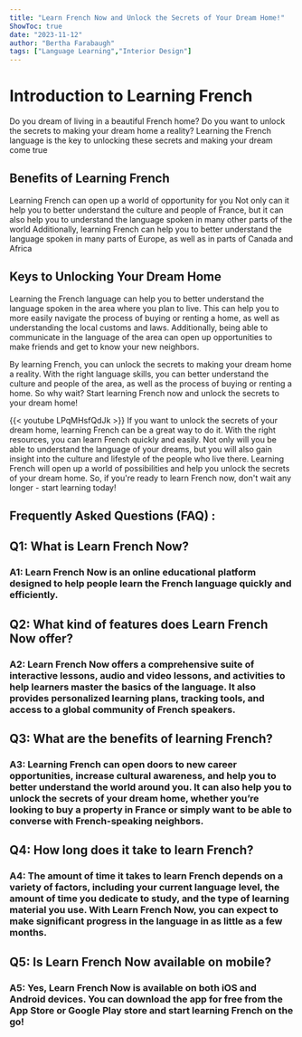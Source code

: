 ```yaml
---
title: "Learn French Now and Unlock the Secrets of Your Dream Home!"
ShowToc: true 
date: "2023-11-12"
author: "Bertha Farabaugh" 
tags: ["Language Learning","Interior Design"]
---
```

# Introduction to Learning French
Do you dream of living in a beautiful French home? Do you want to unlock the secrets to making your dream home a reality? Learning the French language is the key to unlocking these secrets and making your dream come true

## Benefits of Learning French
Learning French can open up a world of opportunity for you Not only can it help you to better understand the culture and people of France, but it can also help you to understand the language spoken in many other parts of the world Additionally, learning French can help you to better understand the language spoken in many parts of Europe, as well as in parts of Canada and Africa

## Keys to Unlocking Your Dream Home
Learning the French language can help you to better understand the language spoken in the area where you plan to live. This can help you to more easily navigate the process of buying or renting a home, as well as understanding the local customs and laws. Additionally, being able to communicate in the language of the area can open up opportunities to make friends and get to know your new neighbors.

By learning French, you can unlock the secrets to making your dream home a reality. With the right language skills, you can better understand the culture and people of the area, as well as the process of buying or renting a home. So why wait? Start learning French now and unlock the secrets to your dream home!

{{< youtube LPqMHsfQdJk >}} 
If you want to unlock the secrets of your dream home, learning French can be a great way to do it. With the right resources, you can learn French quickly and easily. Not only will you be able to understand the language of your dreams, but you will also gain insight into the culture and lifestyle of the people who live there. Learning French will open up a world of possibilities and help you unlock the secrets of your dream home. So, if you're ready to learn French now, don't wait any longer - start learning today!

## Frequently Asked Questions (FAQ) :
<h2>Q1: What is Learn French Now?</h2>

<h3>A1: Learn French Now is an online educational platform designed to help people learn the French language quickly and efficiently.</h3>

<h2>Q2: What kind of features does Learn French Now offer?</h2>

<h3>A2: Learn French Now offers a comprehensive suite of interactive lessons, audio and video lessons, and activities to help learners master the basics of the language. It also provides personalized learning plans, tracking tools, and access to a global community of French speakers.</h3>

<h2>Q3: What are the benefits of learning French?</h2>

<h3>A3: Learning French can open doors to new career opportunities, increase cultural awareness, and help you to better understand the world around you. It can also help you to unlock the secrets of your dream home, whether you’re looking to buy a property in France or simply want to be able to converse with French-speaking neighbors.</h3>

<h2>Q4: How long does it take to learn French?</h2>

<h3>A4: The amount of time it takes to learn French depends on a variety of factors, including your current language level, the amount of time you dedicate to study, and the type of learning material you use. With Learn French Now, you can expect to make significant progress in the language in as little as a few months.</h3>

<h2>Q5: Is Learn French Now available on mobile?</h2>

<h3>A5: Yes, Learn French Now is available on both iOS and Android devices. You can download the app for free from the App Store or Google Play store and start learning French on the go!</h3>



